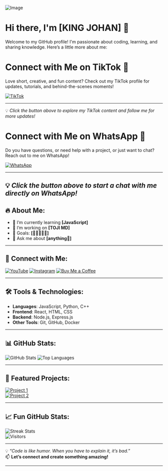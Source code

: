 ![Image](https://i.ibb.co/R9DYTSk/56b9b6719477fb0dac7f41e6014bc621.jpg)
# Hi there, I'm [KING JOHAN] 👋

Welcome to my GitHub profile! I'm passionate about coding, learning, and sharing knowledge. Here’s a little more about me:


# Connect with Me on TikTok 🎥

Love short, creative, and fun content? Check out my TikTok profile for updates, tutorials, and behind-the-scenes moments!  

[![TikTok](https://img.shields.io/badge/Follow%20Me%20on%20TikTok-000000?style=for-the-badge&logo=tiktok&logoColor=white)](https://www.tiktok.com/@kingjohan975)

---

💡 *Click the button above to explore my TikTok content and follow me for more updates!*
# Connect with Me on WhatsApp 💬

Do you have questions, or need help with a project, or just want to chat? Reach out to me on WhatsApp!  

[![WhatsApp](https://img.shields.io/badge/Message%20Me%20on%20WhatsApp-25D366?style=for-the-badge&logo=whatsapp&logoColor=white)](https://wa.me/2349134457509)

---

💡 *Click the button above to start a chat with me directly on WhatsApp!*
---

## 🔥 About Me:
- 🌱 I’m currently learning **[JavaScript]**
- 🚀 I’m working on **[TOJI MD]**
- 🎯 Goals: **[🛀🛀🛀🛀🛀]**
- 💬 Ask me about **[anything🍼]**

---

## 📱 Connect with Me:
[![YouTube](https://img.shields.io/badge/YouTube-FF0000?style=for-the-badge&logo=youtube&logoColor=white)](https://youtube.com/@almightyk1ngj0han?si=H5wRODXq2PeiApPO)
[![Instagram](https://img.shields.io/badge/Instagram-E4405F?style=for-the-badge&logo=instagram&logoColor=white)](https://www.instagram.com/johanlieb34?igsh=YzljYTk1ODg3Zg==)
[![Buy Me a Coffee](https://img.shields.io/badge/Buy%20Me%20a%20Coffee-FFDD00?style=for-the-badge&logo=buy-me-a-coffee&logoColor=black)](https://buymeacoffee.com/johanlieb34)

---

## 🛠️ Tools & Technologies:
- **Languages**: JavaScript, Python, C++
- **Frontend**: React, HTML, CSS
- **Backend**: Node.js, Express.js
- **Other Tools**: Git, GitHub, Docker

---

## 📊 GitHub Stats:
![GitHub Stats](https://github-readme-stats.vercel.app/api?username=Johanlieb34&show_icons=true&theme=radical)
![Top Languages](https://github-readme-stats.vercel.app/api/top-langs/?username=Johanlieb34&layout=compact&theme=radical)

---

## 🌟 Featured Projects:
[![Project 1](https://img.shields.io/badge/Project%201-⭐️-yellow?style=for-the-badge)](https://github.com/Johanlieb34/project1)  
[![Project 2](https://img.shields.io/badge/Project%202-⭐️-yellow?style=for-the-badge)](https://github.com/Johanlieb34/project2)

---

## 📈 Fun GitHub Stats:
![Streak Stats](https://github-readme-streak-stats.herokuapp.com/?user=Johanlieb34&theme=radical)  
![Visitors](https://visitor-badge.laobi.icu/badge?page_id=Johanlieb34.Johanlieb34)

---

💡 *“Code is like humor. When you have to explain it, it’s bad.”*  
📫 **Let’s connect and create something amazing!**

---
